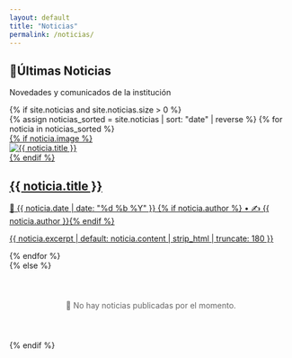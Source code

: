 ```yaml
---
layout: default
title: "Noticias"
permalink: /noticias/
---
```


<section class="page-header">
  <div class="container">
    <h1 class="page-title"><span class="icon">📰</span>Últimas Noticias</h1>
    <p class="page-subtitle">Novedades y comunicados de la institución</p>
  </div>
</section>

<section class="news-section container">
  {% if site.noticias and site.noticias.size > 0 %}
    <div class="news-grid">
      {% assign noticias_sorted = site.noticias | sort: "date" | reverse %}
      {% for noticia in noticias_sorted %}
        <article class="news-card">
          <a href="{{ noticia.url | relative_url }}" class="news-link">
            {% if noticia.image %}
              <div class="news-image">
                <img src="{{ noticia.image | relative_url }}" alt="{{ noticia.title }}">
              </div>
            {% endif %}
            <div class="news-content">
              <h2 class="news-title">{{ noticia.title }}</h2>
              <p class="news-meta">📅 {{ noticia.date | date: "%d %b %Y" }} {% if noticia.author %} • ✍️ {{ noticia.author }}{% endif %}</p>
              <p class="news-excerpt">{{ noticia.excerpt | default: noticia.content | strip_html | truncate: 180 }}</p>
            </div>
          </a>
        </article>
      {% endfor %}
    </div>
  {% else %}
    <div style="text-align:center; padding:40px; color:#666;">
      <p>📰 No hay noticias publicadas por el momento.</p>
    </div>
  {% endif %}
</section>
